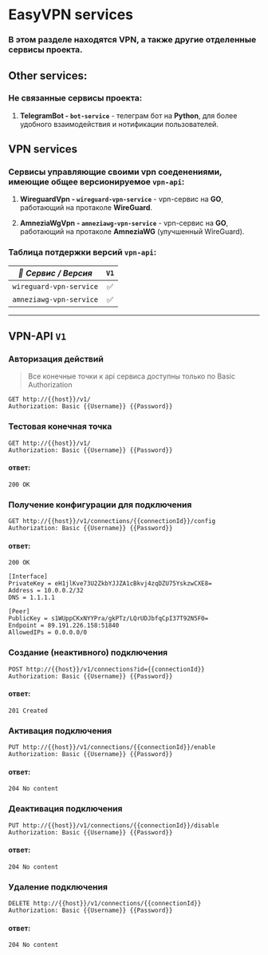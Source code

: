 # EasyVPN services 

### В этом разделе находятся VPN, а также другие отделенные сервисы проекта.


## Other services:

### Не связанные сервисы проекта:

1. **TelegramBot - `bot-service`** - телеграм бот на **Python**, для более удобного взаимодействия и нотификации пользователей.


## VPN services

### Сервисы управляющие своими vpn соеденениями, имеющие общее версионируемое `vpn-api`:

1. **WireguardVpn - `wireguard-vpn-service`** - vpn-сервис на **GO**, работающий на протаколе **WireGuard**.

2. **AmneziaWgVpn - `amneziawg-vpn-service`** - vpn-сервис на **GO**, работающий на протаколе **AmneziaWG** (улучшенный WireGuard).


### Таблица потдержки версий `vpn-api`:
| ***🧩 Сервис / Версия*** | **`V1`** |
|--------------------------|:--------:|
| `wireguard-vpn-service`  |    ✅    |
| `amneziawg-vpn-service`  |    ✅    |

-------------------------------------------------------------------


## VPN-API `V1`

### Авторизация действий
> Все конечные точки к api сервиса доступны только по Basic Authorization
```http
GET http://{{host}}/v1/
Authorization: Basic {{Username}} {{Password}}
```

### Тестовая конечная точка
```http
GET http://{{host}}/v1/
Authorization: Basic {{Username}} {{Password}}
```
#### ответ:
```http
200 OK
```

### Получение конфигурации для подключения
```http
GET http://{{host}}/v1/connections/{{connectionId}}/config
Authorization: Basic {{Username}} {{Password}}
```
#### ответ:
```http
200 OK
```
```
[Interface]
PrivateKey = eH1jlKve73U2ZkbYJJZA1cBkvj4zqDZU75YskzwCXE8=
Address = 10.0.0.2/32
DNS = 1.1.1.1

[Peer]
PublicKey = s1WUppCKxNYYPra/gkPTz/LQrUDJbfqCpI37T92N5F0=
Endpoint = 89.191.226.158:51840
AllowedIPs = 0.0.0.0/0
```

### Создание (неактивного) подключения
```http
POST http://{{host}}/v1/connections?id={{connectionId}}
Authorization: Basic {{Username}} {{Password}}
```
#### ответ:
```http
201 Created
```

### Активация подключения
```http
PUT http://{{host}}/v1/connections/{{connectionId}}/enable
Authorization: Basic {{Username}} {{Password}}
```
#### ответ:
```http
204 No content
```

### Деактивация подключения
```http
PUT http://{{host}}/v1/connections/{{connectionId}}/disable
Authorization: Basic {{Username}} {{Password}}
```
#### ответ:
```http
204 No content
```

### Удаление подключения
```http
DELETE http://{{host}}/v1/connections/{{connectionId}}
Authorization: Basic {{Username}} {{Password}}
```
#### ответ:
```http
204 No content
```